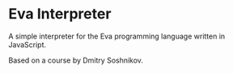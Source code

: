 # Eva Interpreter

A simple interpreter for the Eva programming language written in JavaScript.

Based on a course by Dmitry Soshnikov.